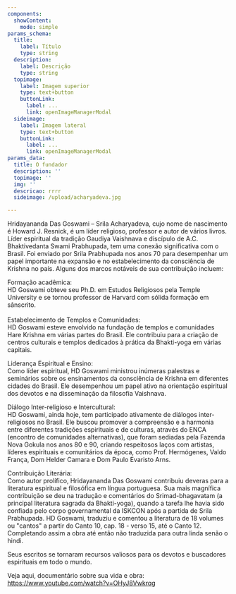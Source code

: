 ```yaml
---
components:
  showContent:
    mode: simple
params_schema:
  title:
    label: Título
    type: string
  description:
    label: Descrição
    type: string
  topimage:
    label: Imagem superior
    type: text+button
    buttonLink:
      label: ...
      link: openImageManagerModal
  sideimage:
    label: Imagem lateral
    type: text+button
    buttonLink:
      label: ...
      link: openImageManagerModal
params_data:
  title: O fundador
  description: ''
  topimage: ''
  img: ''
  descricao: rrrr
  sideimage: /upload/acharyadeva.jpg

---
```


Hridayananda Das Goswami – Srila Acharyadeva, cujo nome de nascimento é Howard J. Resnick, é um líder religioso, professor e autor de vários livros. Líder espiritual da tradição Gaudiya Vaishnava e discípulo de A.C. Bhaktivedanta Swami Prabhupada, tem uma conexão significativa com o Brasil. Foi enviado por Srila Prabhupada nos anos 70 para desempenhar um papel importante na expansão e no estabelecimento da consciência de Krishna no país. Alguns dos marcos notáveis de sua contribuição incluem:

Formação acadêmica:  
HD Goswami obteve seu Ph.D. em Estudos Religiosos pela Temple University e se tornou professor de Harvard com sólida formação em sânscrito.
<br />
<br />
Estabelecimento de Templos e Comunidades:  
HD Goswami esteve envolvido na fundação de templos e comunidades Hare Krishna em várias partes do Brasil. Ele contribuiu para a criação de centros culturais e templos dedicados à prática da Bhakti-yoga em várias capitais.


Liderança Espiritual e Ensino:  
Como líder espiritual, HD Goswami ministrou inúmeras palestras e seminários sobre os ensinamentos da consciência de Krishna em diferentes cidades do Brasil. Ele desempenhou um papel ativo na orientação espiritual dos devotos e na disseminação da filosofia Vaishnava.


Diálogo Inter-religioso e Intercultural:  
HD Goswami, ainda hoje, tem participado ativamente de diálogos inter-religiosos no Brasil. Ele buscou promover a compreensão e a harmonia entre diferentes tradições espirituais e de culturas, através do ENCA (encontro de comunidades alternativas), que foram sediadas pela Fazenda Nova Gokula nos anos 80 e 90, criando respeitosos laços com artistas, líderes espirituais e comunitários da época, como Prof. Hermógenes, Valdo França, Dom Helder Camara e Dom Paulo Evaristo Arns.


Contribuição Literária:  
Como autor prolífico, Hridayananda Das Goswami contribuiu deveras para a literatura espiritual e filosófica em língua portuguesa. Sua mais magnífica contribuição se deu na tradução e comentários do Srimad-bhagavatam (a principal literatura sagrada da Bhakti-yoga), quando a tarefa lhe havia sido confiada pelo corpo governamental da ISKCON após a partida de Srila Prabhupada. HD Goswami, traduziu e comentou a literatura de 18 volumes ou "cantos" a partir do Canto 10, cap. 18 - verso 15, até o Canto 12. Completando assim a obra até então não traduzida para outra linda senão o hindi.

Seus escritos se tornaram recursos valiosos para os devotos e buscadores espirituais em todo o mundo.

Veja aqui, documentário sobre sua vida e obra:
https://www.youtube.com/watch?v=OHyJ8Vwkrqg